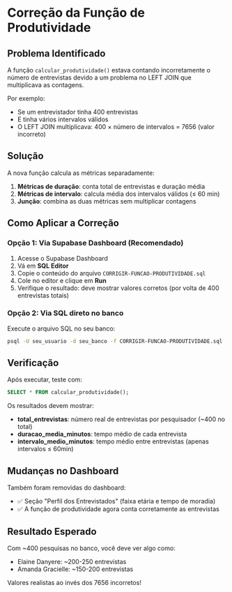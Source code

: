 # Correção da Função de Produtividade

## Problema Identificado

A função `calcular_produtividade()` estava contando incorretamente o número de entrevistas devido a um problema no LEFT JOIN que multiplicava as contagens.

Por exemplo:
- Se um entrevistador tinha 400 entrevistas
- E tinha vários intervalos válidos
- O LEFT JOIN multiplicava: 400 × número de intervalos = 7656 (valor incorreto)

## Solução

A nova função calcula as métricas separadamente:
1. **Métricas de duração**: conta total de entrevistas e duração média
2. **Métricas de intervalo**: calcula média dos intervalos válidos (≤ 60 min)
3. **Junção**: combina as duas métricas sem multiplicar contagens

## Como Aplicar a Correção

### Opção 1: Via Supabase Dashboard (Recomendado)

1. Acesse o Supabase Dashboard
2. Vá em **SQL Editor**
3. Copie o conteúdo do arquivo `CORRIGIR-FUNCAO-PRODUTIVIDADE.sql`
4. Cole no editor e clique em **Run**
5. Verifique o resultado: deve mostrar valores corretos (por volta de 400 entrevistas totais)

### Opção 2: Via SQL direto no banco

Execute o arquivo SQL no seu banco:
```bash
psql -U seu_usuario -d seu_banco -f CORRIGIR-FUNCAO-PRODUTIVIDADE.sql
```

## Verificação

Após executar, teste com:
```sql
SELECT * FROM calcular_produtividade();
```

Os resultados devem mostrar:
- **total_entrevistas**: número real de entrevistas por pesquisador (~400 no total)
- **duracao_media_minutos**: tempo médio de cada entrevista
- **intervalo_medio_minutos**: tempo médio entre entrevistas (apenas intervalos ≤ 60min)

## Mudanças no Dashboard

Também foram removidas do dashboard:
- ✅ Seção "Perfil dos Entrevistados" (faixa etária e tempo de moradia)
- ✅ A função de produtividade agora conta corretamente as entrevistas

## Resultado Esperado

Com ~400 pesquisas no banco, você deve ver algo como:
- Elaine Danyere: ~200-250 entrevistas
- Amanda Gracielle: ~150-200 entrevistas

Valores realistas ao invés dos 7656 incorretos!
